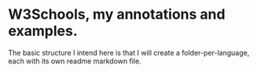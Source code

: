 # W3Schools, my annotations and examples.

The basic structure I intend here is that I will create a folder-per-language, each with its own readme markdown file.